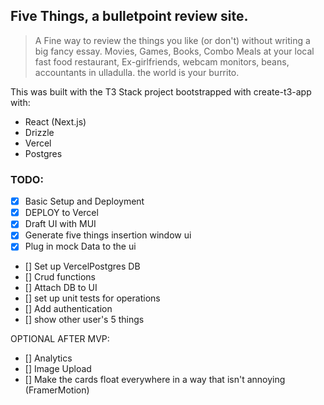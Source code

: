 ## Five Things, a bulletpoint review site.

>A Fine way to review the things you like (or don't) without writing a big fancy essay. Movies, Games, Books, Combo Meals at your local fast food restaurant, Ex-girlfriends, webcam monitors, beans, accountants in ulladulla. the world is your burrito.

This was built with the T3 Stack project bootstrapped with create-t3-app with: 

* React (Next.js)
* Drizzle
* Vercel
* Postgres

### TODO:

- [x] Basic Setup and Deployment
- [x] DEPLOY to Vercel
- [x] Draft UI with MUI
- [x] Generate five things insertion window ui
- [x] Plug in mock Data to the ui
- [] Set up VercelPostgres  DB
- [] Crud functions
- [] Attach DB to UI
- [] set up unit tests for operations
- [] Add authentication
- [] show other user's 5 things

OPTIONAL AFTER MVP:
- [] Analytics
- [] Image Upload
- [] Make the cards float everywhere in a way that isn't annoying (FramerMotion)